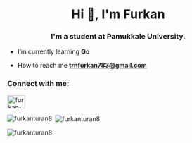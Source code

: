 <h1 align="center">Hi 👋, I'm Furkan</h1>
<h3 align="center">I'm a student at Pamukkale University.
</h3>

- I’m currently learning **Go**

- How to reach me **trnfurkan783@gmail.com**

<h3 align="left">Connect with me:</h3>
<p align="left">
<a href="https://linkedin.com/in/furkan-turan-3b7713245" target="blank"><img align="center" src="https://raw.githubusercontent.com/rahuldkjain/github-profile-readme-generator/master/src/images/icons/Social/linked-in-alt.svg" alt="furkan-turan-3b7713245" height="30" width="40" /></a>
</p>



<p><img align="left" src="https://github-readme-stats.vercel.app/api/top-langs?username=furkanturan8&show_icons=true&locale=en&layout=compact" alt="furkanturan8" /></p>

<p>&nbsp;<img align="center" src="https://github-readme-stats.vercel.app/api?username=furkanturan8&show_icons=true&locale=en" alt="furkanturan8" /></p>

<p><img align="center" src="https://github-readme-streak-stats.herokuapp.com/?user=furkanturan8&" alt="furkanturan8" /></p>
